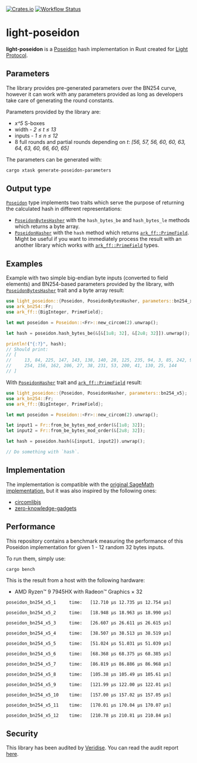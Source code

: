 [![Crates.io](https://img.shields.io/crates/v/light-poseidon.svg)](https://crates.io/crates/light-poseidon)
[![Workflow Status](https://github.com/Lightprotocol/light-poseidon/actions/workflows/test.yml/badge.svg)](https://github.com/Lightprotocol/light-poseidon/actions?query=workflow)

# light-poseidon

<!-- cargo-rdme start -->

**light-poseidon** is a [Poseidon](https://eprint.iacr.org/2019/458) hash
implementation in Rust created for [Light Protocol](https://www.lightprotocol.com/).

## Parameters

The library provides pre-generated parameters over the BN254 curve, however
it can work with any parameters provided as long as developers take care
of generating the round constants.

Parameters provided by the library are:

* *x^5* S-boxes
* width - *2 ≤ t ≤ 13*
* inputs - *1 ≤ n ≤ 12*
* 8 full rounds and partial rounds depending on *t*: *[56, 57, 56, 60, 60, 63, 64, 63, 60, 66, 60, 65]*

The parameters can be generated with:

```bash
cargo xtask generate-poseidon-parameters
````

## Output type

[`Poseidon`](https://docs.rs/light-poseidon/latest/light_poseidon/struct.Poseidon.html) type implements two traits which serve the purpose
of returning the calculated hash in different representations:

* [`PoseidonBytesHasher`](https://docs.rs/light-poseidon/latest/light_poseidon/trait.PoseidonBytesHasher.html) with the
  `hash_bytes_be` and `hash_bytes_le` methods which returns a byte array.
* [`PoseidonHasher`](https://docs.rs/light-poseidon/latest/light_poseidon/trait.PoseidonHasher.html) with the `hash` method which returns
  [`ark_ff::PrimeField`](ark_ff::PrimeField). Might be useful if you want
  to immediately process the result with an another library which works with
  [`ark_ff::PrimeField`](ark_ff::PrimeField) types.

## Examples

Example with two simple big-endian byte inputs (converted to field elements)
and BN254-based parameters provided by the library, with
[`PoseidonBytesHasher`](https://docs.rs/light-poseidon/latest/light_poseidon/trait.PoseidonHasher.html) trait and a byte array
result:

```rust
use light_poseidon::{Poseidon, PoseidonBytesHasher, parameters::bn254_x5};
use ark_bn254::Fr;
use ark_ff::{BigInteger, PrimeField};

let mut poseidon = Poseidon::<Fr>::new_circom(2).unwrap();

let hash = poseidon.hash_bytes_be(&[&[1u8; 32], &[2u8; 32]]).unwrap();

println!("{:?}", hash);
// Should print:
// [
//     13, 84, 225, 147, 143, 138, 140, 28, 125, 235, 94, 3, 85, 242, 99, 25, 32, 123, 132,
//     254, 156, 162, 206, 27, 38, 231, 53, 200, 41, 130, 25, 144
// ]
```

With [`PoseidonHasher`](https://docs.rs/light-poseidon/latest/light_poseidon/trait.PoseidonHasher.html) trait and
[`ark_ff::PrimeField`](ark_ff::PrimeField) result:

```rust
use light_poseidon::{Poseidon, PoseidonHasher, parameters::bn254_x5};
use ark_bn254::Fr;
use ark_ff::{BigInteger, PrimeField};

let mut poseidon = Poseidon::<Fr>::new_circom(2).unwrap();

let input1 = Fr::from_be_bytes_mod_order(&[1u8; 32]);
let input2 = Fr::from_be_bytes_mod_order(&[2u8; 32]);

let hash = poseidon.hash(&[input1, input2]).unwrap();

// Do something with `hash`.
```

## Implementation

The implementation is compatible with the
[original SageMath implementation](https://extgit.iaik.tugraz.at/krypto/hadeshash/-/tree/master/),
but it was also inspired by the following ones:

* [circomlibjs](https://github.com/iden3/circomlibjs)
* [zero-knowledge-gadgets](https://github.com/webb-tools/zero-knowledge-gadgets)

## Performance

This repository contains a benchmark measuring the performance of this
Poseidon implementation for given 1 - 12 random 32 bytes inputs.

To run them, simply use:

```bash
cargo bench
```

This is the result from a host with the following hardware:

* AMD Ryzen™ 9 7945HX with Radeon™ Graphics × 32

```norust
poseidon_bn254_x5_1     time:   [12.710 µs 12.735 µs 12.754 µs]

poseidon_bn254_x5_2     time:   [18.948 µs 18.963 µs 18.990 µs]

poseidon_bn254_x5_3     time:   [26.607 µs 26.611 µs 26.615 µs]

poseidon_bn254_x5_4     time:   [38.507 µs 38.513 µs 38.519 µs]

poseidon_bn254_x5_5     time:   [51.024 µs 51.031 µs 51.039 µs]

poseidon_bn254_x5_6     time:   [68.368 µs 68.375 µs 68.385 µs]

poseidon_bn254_x5_7     time:   [86.819 µs 86.886 µs 86.968 µs]

poseidon_bn254_x5_8     time:   [105.38 µs 105.49 µs 105.61 µs]

poseidon_bn254_x5_9     time:   [121.99 µs 122.00 µs 122.01 µs]

poseidon_bn254_x5_10    time:   [157.00 µs 157.02 µs 157.05 µs]

poseidon_bn254_x5_11    time:   [170.01 µs 170.04 µs 170.07 µs]

poseidon_bn254_x5_12    time:   [210.78 µs 210.81 µs 210.84 µs]
```

## Security

This library has been audited by [Veridise](https://veridise.com/). You can
read the audit report [here](https://github.com/Lightprotocol/light-poseidon/blob/main/assets/audit.pdf).

<!-- cargo-rdme end -->
